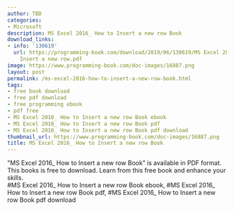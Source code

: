 ```yaml
---
author: TBD
categories:
- Microsoft
description: MS Excel 2016_ How to Insert a new row Book
download_links:
- info: '130619'
  url: https://programming-book.com/download/2019/06/130619/MS Excel 2016_ How to
    Insert a new row.pdf
image: https://www.programming-book.com/doc-images/16887.png
layout: post
permalink: /ms-excel-2016-how-to-insert-a-new-row-book.html
tags:
- free book download
- free pdf download
- free programming ebook
- pdf free
- MS Excel 2016_ How to Insert a new row Book ebook
- MS Excel 2016_ How to Insert a new row Book pdf
- MS Excel 2016_ How to Insert a new row Book pdf download
thumbnail_url: https://www.programming-book.com/doc-images/16887.png
title: MS Excel 2016_ How to Insert a new row Book
---
```


 
<div class="item-desc text-justify">
  "MS Excel 2016_ How to Insert a new row Book" is available in PDF format. This books is free to download. Learn from this free book and enhance your skills.
  <br>
  #MS Excel 2016_ How to Insert a new row Book ebook, #MS Excel 2016_ How to Insert a new row Book pdf, #MS Excel 2016_ How to Insert a new row Book pdf download
</div>